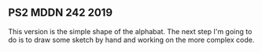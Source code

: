 ## PS2 MDDN 242 2019

This version is the simple shape of the alphabat. The next step I'm going to do is to draw some sketch by hand and working on the more complex code.
